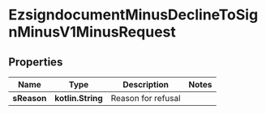 
# EzsigndocumentMinusDeclineToSignMinusV1MinusRequest

## Properties
Name | Type | Description | Notes
------------ | ------------- | ------------- | -------------
**sReason** | **kotlin.String** | Reason for refusal | 



